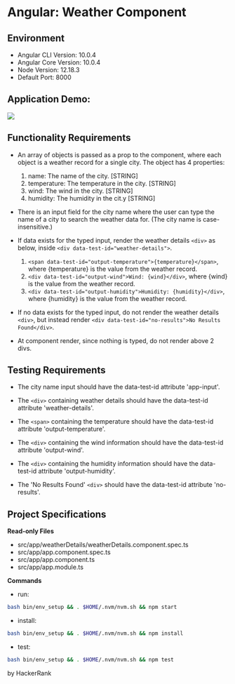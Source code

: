 # Angular: Weather Component

## Environment 

- Angular CLI Version: 10.0.4
- Angular Core Version: 10.0.4
- Node Version: 12.18.3
- Default Port: 8000

## Application Demo:

![](https://hrcdn.net/s3_pub/istreet-assets/aiYyB8bIMufQ00lpPduPbQ/weather-component.gif)

## Functionality Requirements

- An array of objects is passed as a prop to the component, where each object is a weather record for a single city. The object has 4 properties:
    1. name: The name of the city. [STRING]
    2. temperature: The temperature in the city. [STRING]
    3. wind: The wind in the city. [STRING]
    4. humidity: The humidity in the cit.y [STRING]

- There is an input field for the city name where the user can type the name of a city to search the weather data for. (The city name is case-insensitive.)

- If data exists for the typed input, render the weather details `<div>` as below, inside `<div data-test-id="weather-details">`.
    1. `<span data-test-id="output-temperature">{temperature}</span>`, where {temperature} is the value from the weather record.
    2. `<div data-test-id="output-wind">Wind: {wind}</div>`, where {wind} is the value from the weather record.
    3. `<div data-test-id="output-humidity">Humidity: {humidity}</div>`, where {humidity} is the value from the weather record.

- If no data exists for the typed input, do not render the weather details `<div>`, but instead render `<div data-test-id="no-results">No Results Found</div>`.

- At component render, since nothing is typed, do not render above 2 divs.

## Testing Requirements

- The city name input should have the data-test-id attribute 'app-input'.

- The `<div>` containing weather details should have the data-test-id attribute 'weather-details'.

- The `<span>` containing the temperature should have the data-test-id attribute 'output-temperature'.

- The `<div>` containing the wind information should have the data-test-id attribute 'output-wind'.

- The `<div>` containing the humidity information should have the data-test-id attribute 'output-humidity'.

- The 'No Results Found' `<div>` should have the data-test-id attribute 'no-results'.


## Project Specifications

**Read-only Files**
- src/app/weatherDetails/weatherDetails.component.spec.ts
- src/app/app.component.spec.ts
- src/app/app.component.ts
- src/app/app.module.ts

**Commands**
- run: 
```bash
bash bin/env_setup && . $HOME/.nvm/nvm.sh && npm start
```
- install: 
```bash
bash bin/env_setup && . $HOME/.nvm/nvm.sh && npm install
```
- test: 
```bash
bash bin/env_setup && . $HOME/.nvm/nvm.sh && npm test
```

by HackerRank
